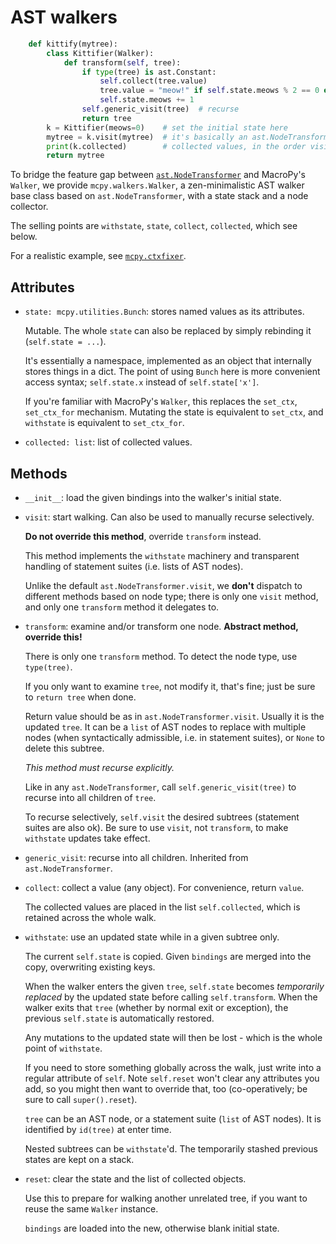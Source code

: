 # AST walkers

```python
    def kittify(mytree):
        class Kittifier(Walker):
            def transform(self, tree):
                if type(tree) is ast.Constant:
                    self.collect(tree.value)
                    tree.value = "meow!" if self.state.meows % 2 == 0 else "miaow!"
                    self.state.meows += 1
                self.generic_visit(tree)  # recurse
                return tree
        k = Kittifier(meows=0)    # set the initial state here
        mytree = k.visit(mytree)  # it's basically an ast.NodeTransformer
        print(k.collected)        # collected values, in the order visited
        return mytree
```

To bridge the feature gap between
[`ast.NodeTransformer`](https://docs.python.org/3/library/ast.html#ast.NodeTransformer)
and MacroPy's `Walker`, we provide `mcpy.walkers.Walker`, a zen-minimalistic AST
walker base class based on `ast.NodeTransformer`, with a state stack and a node collector.

The selling points are `withstate`, `state`, `collect`, `collected`, which see below.

For a realistic example, see [`mcpy.ctxfixer`](mcpy/ctxfixer.py).


## Attributes

 - `state: mcpy.utilities.Bunch`: stores named values as its attributes.

   Mutable. The whole `state` can also be replaced by simply rebinding it
   (`self.state = ...`).

   It's essentially a namespace, implemented as an object that internally stores
   things in a dict. The point of using `Bunch` here is more convenient access
   syntax; `self.state.x` instead of `self.state['x']`.

   If you're familiar with MacroPy's `Walker`, this replaces the `set_ctx`,
   `set_ctx_for` mechanism. Mutating the state is equivalent to `set_ctx`,
   and `withstate` is equivalent to `set_ctx_for`.

 - `collected: list`: list of collected values.


## Methods

 - `__init__`: load the given bindings into the walker's initial state.

 - `visit`: start walking. Can also be used to manually recurse selectively.

   **Do not override this method**, override `transform` instead.

   This method implements the `withstate` machinery and transparent
   handling of statement suites (i.e. lists of AST nodes).

   Unlike the default `ast.NodeTransformer.visit`, we **don't** dispatch
   to different methods based on node type; there is only one `visit`
   method, and only one `transform` method it delegates to.

 - `transform`: examine and/or transform one node. **Abstract method, override this!**

   There is only one `transform` method. To detect the node type, use `type(tree)`.

   If you only want to examine `tree`, not modify it, that's fine;
   just be sure to `return tree` when done.

   Return value should be as in `ast.NodeTransformer.visit`. Usually it is the
   updated `tree`. It can be a `list` of AST nodes to replace with multiple
   nodes (when syntactically admissible, i.e. in statement suites), or `None`
   to delete this subtree.

   *This method must recurse explicitly.*

   Like in any `ast.NodeTransformer`, call `self.generic_visit(tree)` to
   recurse into all children of `tree`.

   To recurse selectively, `self.visit` the desired subtrees (statement suites
   are also ok). Be sure to use `visit`, not `transform`, to make `withstate`
   updates take effect.

 - `generic_visit`: recurse into all children. Inherited from `ast.NodeTransformer`.

 - `collect`: collect a value (any object). For convenience, return `value`.

   The collected values are placed in the list `self.collected`, which is
   retained across the whole walk.

 - `withstate`: use an updated state while in a given subtree only.

   The current `self.state` is copied. Given `bindings` are merged into the
   copy, overwriting existing keys.

   When the walker enters the given `tree`, `self.state` becomes
   *temporarily replaced* by the updated state before calling `self.transform`.
   When the walker exits that `tree` (whether by normal exit or exception),
   the previous `self.state` is automatically restored.

   Any mutations to the updated state will then be lost - which is the
   whole point of `withstate`.

   If you need to store something globally across the walk, just write
   into a regular attribute of `self`. Note `self.reset` won't clear any
   attributes you add, so you might then want to override that, too
   (co-operatively; be sure to call `super().reset`).

   `tree` can be an AST node, or a statement suite (`list` of AST nodes).
   It is identified by `id(tree)` at enter time.

   Nested subtrees can be `withstate`'d. The temporarily stashed previous
   states are kept on a stack.

 - `reset`: clear the state and the list of collected objects.

    Use this to prepare for walking another unrelated tree, if you want to
    reuse the same `Walker` instance.

    `bindings` are loaded into the new, otherwise blank initial state.
